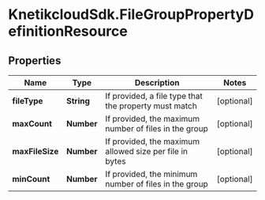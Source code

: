 # KnetikcloudSdk.FileGroupPropertyDefinitionResource

## Properties
Name | Type | Description | Notes
------------ | ------------- | ------------- | -------------
**fileType** | **String** | If provided, a file type that the property must match | [optional] 
**maxCount** | **Number** | If provided, the maximum number of files in the group | [optional] 
**maxFileSize** | **Number** | If provided, the maximum allowed size per file in bytes | [optional] 
**minCount** | **Number** | If provided, the minimum number of files in the group | [optional] 


